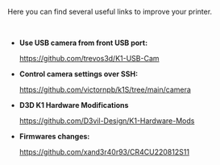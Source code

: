 Here you can find several useful links to improve your printer.

<br />

- **Use USB camera from front USB port:**

    https://github.com/trevos3d/K1-USB-Cam

- **Control camera settings over SSH:**

  https://github.com/victornpb/k1S/tree/main/camera

- **D3D K1 Hardware Modifications**

    https://github.com/D3vil-Design/K1-Hardware-Mods

- **Firmwares changes:**

    https://github.com/xand3r40r93/CR4CU220812S11